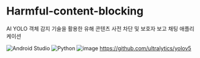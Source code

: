 # Harmful-content-blocking
AI YOLO 객체 감지 기술을 활용한 유해 콘텐츠 사전 차단 및 보호자 보고 채팅 애플리케이션 

![Android Studio](https://img.shields.io/badge/android%20studio-346ac1?style=for-the-badge&logo=android%20studio&logoColor=white)
![Python](https://img.shields.io/badge/python-3670A0?style=for-the-badge&logo=python&logoColor=ffdd54)
![image](https://github.com/user-attachments/assets/fd54e1b0-65e7-4945-831f-9ae3a987b830)
https://github.com/ultralytics/yolov5
